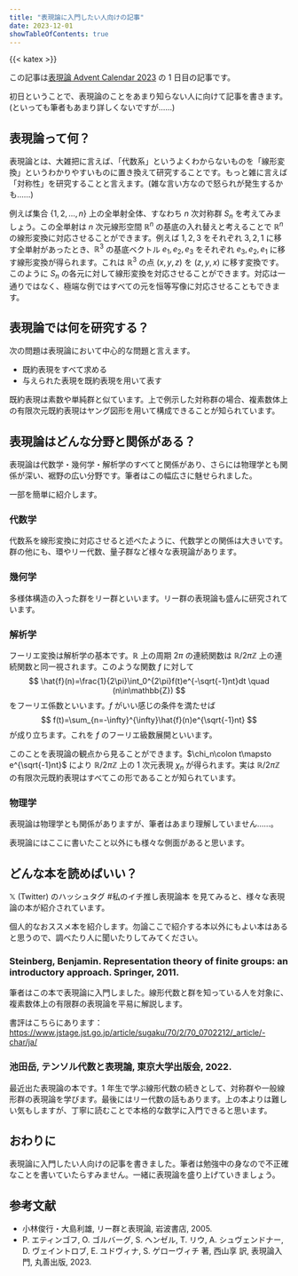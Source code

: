 ```yaml
---
title: "表現論に入門したい人向けの記事"
date: 2023-12-01
showTableOfContents: true
---
```


{{< katex >}}

この記事は[表現論 Advent Calendar 2023](https://adventar.org/calendars/8636) の 1 日目の記事です。

初日ということで、表現論のことをあまり知らない人に向けて記事を書きます。(といっても筆者もあまり詳しくないですが……)

## 表現論って何？

表現論とは、大雑把に言えば、「代数系」というよくわからないものを「線形変換」というわかりやすいものに置き換えて研究することです。もっと雑に言えば「対称性」を研究することと言えます。(雑な言い方なので怒られが発生するかも……)

例えば集合 $\{1,2,\ldots,n\}$ 上の全単射全体、すなわち $n$ 次対称群 $S_n$ を考えてみましょう。この全単射は $n$ 次元線形空間 $\mathbb{R}^n$ の基底の入れ替えと考えることで $\mathbb{R}^n$ の線形変換に対応させることができます。例えば $1,2,3$ をそれぞれ $3,2,1$ に移す全単射があったとき、$\mathbb{R}^3$ の基底ベクトル $e_1,e_2,e_3$ をそれぞれ $e_3,e_2,e_1$ に移す線形変換が得られます。これは $\mathbb{R}^3$ の点 $(x,y,z)$ を $(z,y,x)$ に移す変換です。このように $S_n$ の各元に対して線形変換を対応させることができます。対応は一通りではなく、極端な例ではすべての元を恒等写像に対応させることもできます。

## 表現論では何を研究する？

次の問題は表現論において中心的な問題と言えます。

- 既約表現をすべて求める
- 与えられた表現を既約表現を用いて表す

既約表現は素数や単純群と似ています。上で例示した対称群の場合、複素数体上の有限次元既約表現はヤング図形を用いて構成できることが知られています。

## 表現論はどんな分野と関係がある？

表現論は代数学・幾何学・解析学のすべてと関係があり、さらには物理学とも関係が深い、裾野の広い分野です。筆者はこの幅広さに魅せられました。

一部を簡単に紹介します。

### 代数学

代数系を線形変換に対応させると述べたように、代数学との関係は大きいです。群の他にも、環やリー代数、量子群など様々な表現論があります。

### 幾何学

多様体構造の入った群をリー群といいます。リー群の表現論も盛んに研究されています。

### 解析学

フーリエ変換は解析学の基本です。$\mathbb{R}$ 上の周期 $2\pi$ の連続関数は $\mathbb{R}/2\pi\mathbb{Z}$ 上の連続関数と同一視されます。このような関数 $f$ に対して
$$
\hat{f}(n)=\frac{1}{2\pi}\int_0^{2\pi}f(t)e^{-\sqrt{-1}nt}dt \quad (n\in\mathbb{Z})
$$
をフーリエ係数といいます。$f$ がいい感じの条件を満たせば
$$
f(t)=\sum_{n=-\infty}^{\infty}\hat{f}(n)e^{\sqrt{-1}nt}
$$
が成り立ちます。これを $f$ のフーリエ級数展開といいます。

このことを表現論の観点から見ることができます。$\chi_n\colon t\mapsto e^{\sqrt{-1}nt}$ により $\mathbb{R}/2\pi\mathbb{Z}$ 上の 1 次元表現 $\chi_n$ が得られます。実は $\mathbb{R}/2\pi\mathbb{Z}$ の有限次元既約表現はすべてこの形であることが知られています。

### 物理学

表現論は物理学とも関係がありますが、筆者はあまり理解していません……。

表現論にはここに書いたこと以外にも様々な側面があると思います。

## どんな本を読めばいい？

$\mathbb{X}$ (Twitter) のハッシュタグ #私のイチ推し表現論本 を見てみると、様々な表現論の本が紹介されています。

個人的なおススメ本を紹介します。勿論ここで紹介する本以外にもよい本はあると思うので、調べたり人に聞いたりしてみてください。

### Steinberg, Benjamin. Representation theory of finite groups: an introductory approach. Springer, 2011.

筆者はこの本で表現論に入門しました。線形代数と群を知っている人を対象に、複素数体上の有限群の表現論を平易に解説します。

書評はこちらにあります：https://www.jstage.jst.go.jp/article/sugaku/70/2/70_0702212/_article/-char/ja/

### 池田岳, テンソル代数と表現論, 東京大学出版会, 2022.

最近出た表現論の本です。1 年生で学ぶ線形代数の続きとして、対称群や一般線形群の表現論を学びます。最後にはリー代数の話もあります。上の本よりは難しい気もしますが、丁寧に読むことで本格的な数学に入門できると思います。

## おわりに

表現論に入門したい人向けの記事を書きました。筆者は勉強中の身なので不正確なことを書いていたらすみません。一緒に表現論を盛り上げていきましょう。

## 参考文献

- 小林俊行・大島利雄, リー群と表現論, 岩波書店, 2005.
- P. エティンゴフ, O. ゴルバーグ, S. ヘンゼル, T. リウ, A. シュヴェンドナー, D. ヴェイントロブ, E. ユドヴィナ, S. ゲローヴィチ 著, 西山享 訳, 表現論入門, 丸善出版, 2023.
